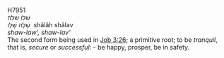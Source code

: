 <body>
  <p>H7951<br>  שׁלו    שׁלה  <br> שָׁלָה  שָׁלַו  ‎  shâlâh  shâlav  <br><i>shaw-law‘,</i> <i>shaw-lav‘ </i><br>The second form being used in <a href="job003.htm#026">Job 3:26</a>; a primitive root; to be <i>tranquil</i>, that is, <i>secure</i> or <i>successful</i>: - be happy, prosper, be in safety.<br></p>
 </body>